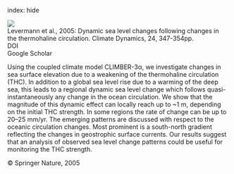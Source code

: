 index: hide

<div class="Citation">
    <div class="Citation-thumb CitationThumb-linked"  data-href="https://doi.org/10.1007/s00382-004-0505-y">
      <img src="https://static.claimspace.cloud/climate-study-static/refs/thumbs/13/Levermann_et_al_2005-thumb.png" />
    </div>

  <div class="Citation-body">
    <div class="Citation-text">Levermann et al., 2005: Dynamic sea level changes following changes in the thermohaline circulation. <span class="Article-journal">Climate Dynamics, </span><span class="Article-volume">24, </span>347-354pp.</div>
    <div class="Citation-links">
      <div class="CitationLink" data-href="https://doi.org/10.1007/s00382-004-0505-y">
        <div class="CitationLink-icon CitationLink-Doi"></div>
        <div class="CitationLink-text">DOI</div>
      </div>
      <div class="CitationLink" data-href="https://scholar.google.com/scholar?q=10.1007/s00382-004-0505-y">
        <div class="CitationLink-icon CitationLink-Scholar"></div>
        <div class="CitationLink-text">Google Scholar</div>
      </div>
    </div>
  </div>
</div>

Using the coupled climate model CLIMBER-3α, we investigate changes in sea surface elevation due to a weakening of the thermohaline circulation (THC). In addition to a global sea level rise due to a warming of the deep sea, this leads to a regional dynamic sea level change which follows quasi-instantaneously any change in the ocean circulation. We show that the magnitude of this dynamic effect can locally reach up to ~1 m, depending on the initial THC strength. In some regions the rate of change can be up to 20–25 mm/yr. The emerging patterns are discussed with respect to the oceanic circulation changes. Most prominent is a south-north gradient reflecting the changes in geostrophic surface currents. Our results suggest that an analysis of observed sea level change patterns could be useful for monitoring the THC strength.

<div class="Citation-copy">
&copy; Springer Nature, 2005
</div>